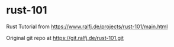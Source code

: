 # rust-101

Rust Tutorial from https://www.ralfj.de/projects/rust-101/main.html

Original git repo at https://git.ralfj.de/rust-101.git
